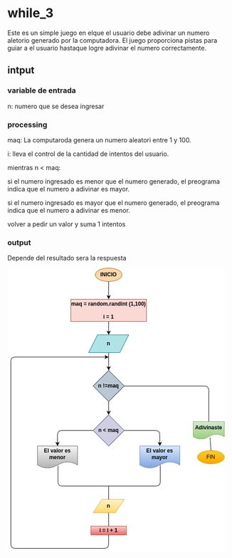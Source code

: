# while_3
Este es un simple juego en elque el usuario debe adivinar un numero aletorio generado por la computadora. El juego proporciona pistas para guiar a el usuario hastaque logre adivinar el numero correctamente.

## intput

### variable de entrada
n: numero que se desea ingresar 
### processing
maq: La computaroda genera un numero aleatori entre 1  y 100.

i: lleva el control de la cantidad de intentos del usuario.

mientras n < maq:

si el numero ingresado es menor que el numero generado, el preograma indica que el numero a adivinar es mayor.

si el numero ingresado es mayor que el numero generado, el preograma indica que el numero a adivinar es menor.

volver a pedir un valor y suma 1 intentos


### output
Depende del resultado sera la respuesta 

![Diagrama de flujo](Diagrama.png "Diagrama de flujo")
